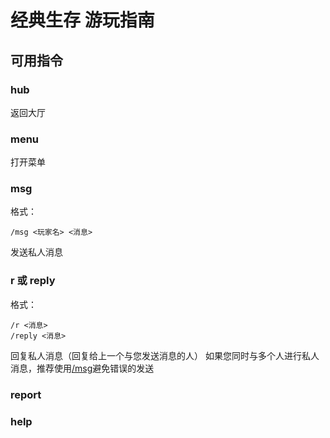 # 经典生存 游玩指南

## 可用指令

### hub
返回大厅

### menu
打开菜单

### msg
格式： 
```
/msg <玩家名> <消息>
```

发送私人消息


### r 或 reply
格式： 
```
/r <消息>
/reply <消息>
```

回复私人消息（回复给上一个与您发送消息的人）
如果您同时与多个人进行私人消息，推荐使用[/msg](index.md#msg)避免错误的发送

### report
### help
### 